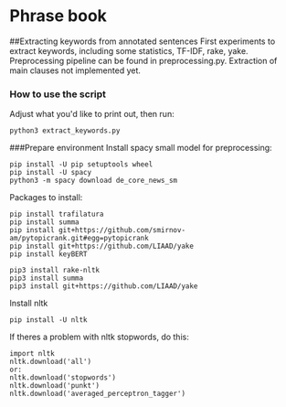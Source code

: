 # Phrase book

##Extracting keywords from annotated sentences
First experiments to extract keywords, including some statistics, TF-IDF, rake, yake.  <br>
Preprocessing pipeline can be found in preprocessing.py. Extraction of main clauses not implemented yet.

### How to use the script
Adjust what you'd like to print out, then run: 
```
python3 extract_keywords.py
```
###Prepare environment
Install spacy small model for preprocessing:
```
pip install -U pip setuptools wheel 
pip install -U spacy 
python3 -m spacy download de_core_news_sm
```
Packages to install: 

```
pip install trafilatura
pip install summa
pip install git+https://github.com/smirnov-am/pytopicrank.git#egg=pytopicrank
pip install git+https://github.com/LIAAD/yake
pip install keyBERT

pip3 install rake-nltk
pip3 install summa
pip3 install git+https://github.com/LIAAD/yake
```
Install nltk 

```
pip install -U nltk 
```
If theres a problem with nltk stopwords, do this: 


```
import nltk
nltk.download('all')
or: 
nltk.download('stopwords')
nltk.download('punkt')
nltk.download('averaged_perceptron_tagger')
```